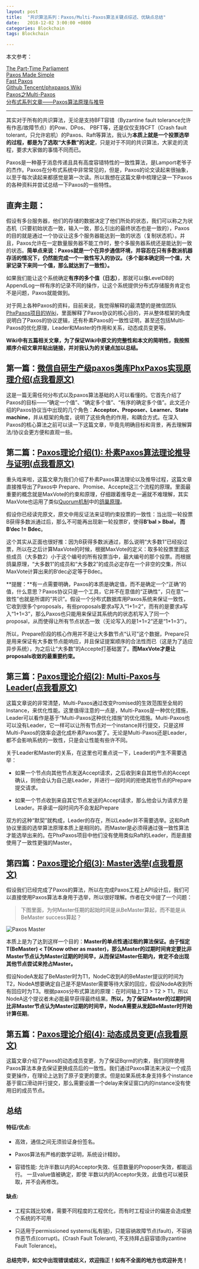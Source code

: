 ```yaml
---
layout: post
title:  "共识算法系列：Paxos/Multi-Paxos算法关键点综述、优缺点总结"
date:   2018-12-02 3:00:00 +0800
categories: Blockchain
tags: Blockchain

---
```


本文参考：

   
[The Part-Time Parliament](https://lamport.azurewebsites.net/pubs/lamport-paxos.pdf)     
[Paxos Made Simple](https://www.microsoft.com/en-us/research/publication/paxos-made-simple/?from=http%3A%2F%2Fresearch.microsoft.com%2Fen-us%2Fum%2Fpeople%2Flamport%2Fpubs%2Fpaxos-simple.pdf)      
[Fast Paxos](https://www.microsoft.com/en-us/research/wp-content/uploads/2016/02/tr-2005-112.pdf)       
[Github Tencent/phxpaxos Wiki](https://github.com/Tencent/phxpaxos/wiki)     
[Paxos之Multi-Paxos](https://blog.csdn.net/linuxheik/article/details/77965206)     
[分布式系列文章——Paxos算法原理与推导](https://www.cnblogs.com/linbingdong/p/6253479.html)   

---          

其实对于所有的共识算法，无论是支持BFT容错（Byzantine fault tolerance允许有作恶/故障节点）的Pow、DPos、
PBFT等，还是仅仅支持CFT（Crash
fault tolerant，只允许宕机）的Paxos、Raft等算法，我认为**本质上就是一个投票选举的过程，都是为了选取“大多数”的决定**，只是对于不同的共识算法，大家走的流程，要求大家做的事情不同而已。

Paxos是一种基于消息传递且具有高度容错特性的一致性算法，是Lamport老爷子的杰作。Paxos在分布式系统中非常常见的，但是，Paxos的论文读起来很抽象，以至于每次读起来都感觉是第一次读。所以我想在这篇文章中梳理记录一下Paxos的各种资料并尝试总结一下Paxos的一些特性。

## **直奔主题：**

假设有多台服务器，他们的存储的数据决定了他们所处的状态，我们可以称之为状态机（只要初始状态一致，输入一致，那么引出的最终状态也是一致的），Paxos的目的就是通过一个协议让这多个服务器能达到一致的状态（复制状态机）。并且，Paxos允许在一定数量服务器不能工作时，整个多服务器系统还是能达到一致的状态。**简单点来说：Paxos就是一个在异步通信环境，并容忍在只有多数派机器存活的情况下，仍然能完成一个一致性写入的协议。（多个副本确定同一个值，大家记录下来同一个值，那么就达到了一致性）。**

如果我们能让这个系统确定**有序的多个值（日志）**，那就可以像LevelDB的AppendLog一样有序的记录不同的操作，让这个系统提供分布式存储服务肯定也不是问题，Paxos就能做到。

对于网上各种Paxos的资料，目前来说，我觉得解释的最清楚的是微信团队[PhxPaxos项目的Wiki](https://github.com/Tencent/phxpaxos/wiki)，里面解释了Paxos协议的核心目的，并从整体框架的角度说明白了Paxos的协议逻辑，还有朴素Paxos的一致性证明，甚至还包括Multi-Paxos的优化原理，Leader和Master的作用和关系，动态成员变更等。

**Wiki中有五篇相关文章，为了保证Wiki中原文的完整性和本文的简明性，我按照顺序介绍文章并贴出链接，并对我认为的关键点加以总结。**


## **第一篇：[微信自研生产级paxos类库PhxPaxos实现原理介绍(点我看原文)](https://mp.weixin.qq.com/s?__biz=MzI4NDMyNTU2Mw==&mid=2247483695&idx=1&sn=91ea422913fc62579e020e941d1d059e#rd)**

这是一篇无需任何分布式以及paxos算法基础的人可以看懂的。它首先介绍了Paxos的目标——“确定一个值”、“确定多个值”、“有序的确定多个值”。此文还介绍的Paxos协议当中出现的几个角色：**Acceptor、Proposer、Learner、State machine**，并从框架的角度，说明了这些角色的作用，和耦合方式。在深入Paxos的核心算法之前可以读一下这篇文章，毕竟先明确目标和背景，再去理解算法/协议会更方便和直观一些。

## **第二篇：[Paxos理论介绍(1): 朴素Paxos算法理论推导与证明(点我看原文)](https://zhuanlan.zhihu.com/p/21438357)**

重头戏来啦，这篇文章为我们介绍了朴素Paxos算法理论以及推导过程，这篇文章直接推导出了Paxos中 Prepare、Promise、Accepte这三个流程的原理。里面最重要的概念就是MaxVote的约束和原理，仔细跟着推导走一遍就不难理解，其实MaxVote也运用了类似[Quorum机制](https://zh.wikipedia.org/wiki/Quorum_(%E5%88%86%E5%B8%83%E5%BC%8F%E7%B3%BB%E7%BB%9F))中的[鸽巢原理](https://zh.wikipedia.org/wiki/%E9%B4%BF%E5%B7%A2%E5%8E%9F%E7%90%86)。

假设你已经读完原文，原文中用反证法来证明约束投票的一致性：当出现一轮投票B获得多数派通过后，那么不可能再出现新一轮投票B‘，使得**B’bal > Bbal， 而B‘dec != Bdec**。

这个其实从正面也很好推：因为B获得多数派通过，那么说明“大多数1”已经投过票，所以在之后计算MaxVote的时候，根据MaxVote的定义：取多轮投票里面这些成员（大多数2）小于这个编号的所有投票当中，最大编号的那个投票。而根据鸽巢原理，“大多数1”的成员和“大多数2”的成员必定存在一个非空的交集，所以MaxVote计算出来的B‘dec必定等于Bdec。

**提醒：**有一点需要明确，Paxos的本质是确定值，而不是确定一个“正确”的值，什么意思？Paxos协议只是一个工具，它并不在意值的“正确性“，只在意“一致性”也就是所谓的“共识”。假设一个分布式数据库用Paxos系统来保证一致性，它收到很多个proposals，有些proposals要求a写入“1+1=2”，而有的是要求a写入“1+1=3”，那么Paxos也只能用来保证其系统内的状态机写入了同一个proposal，从而使得让所有节点状态一致（无论写入的是1+1=2”还是“1+1=3”）。

所以，Prepare阶段的核心作用并不是让大多数节点“认可”这个数据，Prepare只是用来保证有大多数节点能响应，并且保证提案顺序的合法性而已（这是为了适应异步系统），为之后让“大多数”的Accepte打基础罢了。**而MaxVote才是让proposals收敛的最重要约束。**

## **第三篇：[Paxos理论介绍(2): Multi-Paxos与Leader(点我看原文)](https://zhuanlan.zhihu.com/p/21466932)**

这篇文章说的非常清楚，Multi-Paxos通过改变Promised的生效范围至全局的Instance，来优化性能。这里值得注意的一点是，Multi-Paxos是一种优化措施，Leader可以看作是基于“Multi-Paxos这种优化措施”的优化措施。Multi-Paxos也可以没有Leader，它一样可以让所有节点对一个instance并行提交，只是这样Multi-Paxos的效率会退化成朴素Paxos罢了。无论是Multi-Paxos还是Leader，都不会影响系统的一致性，只是会让性能有些许不同。

关于Leader和Master的关系，在这里也可重点说一下，Leader的产生不需要选举：

- 如果一个节点向其他节点发送Accept请求，之后收到来自其他节点的Accept确认，则他会认为自己是Leader，并进行一段时间的拒绝其他节点的Prepare提交请求。

- 如果一个节点收到来自其它节点发送的Accept请求，那么他会认为请求方是Leader。并承诺一段时间内不会发起Prepare

双方的这种“默契”就构成，Leader的存在，所以Leader并不需要选举。这和Raft协议里面的选举算法原理本质上是相同的。而Master是必须得通过强一致性算法才能选举出来的。在PhxPaxos项目中他们没有使用类似Raft的Leader，而是直接使用了一致性更强的Master。

## **第四篇：[Paxos理论介绍(3): Master选举(点我看原文)](https://zhuanlan.zhihu.com/p/21540239)**

假设我们已经完成了Paxos的算法，所以在完成Paxos工程上API设计后，我们可以直接使用Paxos算法本身用于选举，所以很好理解。作者在文中提了一个问题：

>下图里面，为何Master任期的起始时间是从BeMaster算起，而不能是从BeMaster success算起？

![Paxos Master](../../../images/article/Paxos_Master.png)

本质上是为了达到这样一个目的：**Master的单点性通过租约算法保证。由于恒定T(BeMaster) < T(Know other as master)，那么Master的过期时间肯定要比非Master节点认为Master过期的时间早，从而保证Master任期内，肯定不会出现其他节点尝试来抢占Master。**

假设NodeA发起了BeMaster时为T1，NodeC收到A的BeMaster提议的时间为T2，NodeA想要确定自己是不是Master需要等待大家的回应，假设NodeA收到所有回应时为T3。根据paxos分布式算法的原理：在时间轴上T3 > T2 > T1，所以NodeA这个提议者未必能最早获得最终结果。**所以，为了保证Master的过期时间比非Master节点认为Master过期的时间早，NodeA需要从发起BeMaster时开始计算任期**。

## **第五篇：[Paxos理论介绍(4): 动态成员变更(点我看原文)](https://zhuanlan.zhihu.com/p/22148265)**

这篇文章介绍了Paxos的动态成员变更，为了保证Bqrm的约束，我们同样使用Paxos算法本身去保证更换成员后的一致性。我们通过Paxos算法来决议一个成员变更操作，在理论上达到了原子变更的要求。但是如果系统本身支持多个instance基于窗口滑动并行提交，那么需要设置一个delay来保证窗口内的instance没有使用旧的成员节点。


## **总结**

#### **特征/优点:** 

- 高效，通信之间无须验证身份签名。

- Paxos算法有严格的数学证明，系统设计精妙。 

- 容错性能: 允许半数以内的Acceptor失效、任意数量的Proposer失效，都能运行。 ⼀旦value值被确定，即使 半数以内的Acceptor失效，此值也可以被获取，并不会再修改。

#### **缺点:**

- 工程实践比较难，需要不同程度的工程优化，而有时工程设计的偏差会造成整个系统的不可用

- 只适用于permissioned systems(私有链)，只能容纳故障节点(fault)，不容纳作恶节点(corrupt)。(Crash
Fault Tolerant), 不支持拜占庭容错(Byzantine Fault Tolerance)。

#### **总结完毕，如文中出现错误或歧义，欢迎指正！如有不全面的地方也欢迎补充！**




























